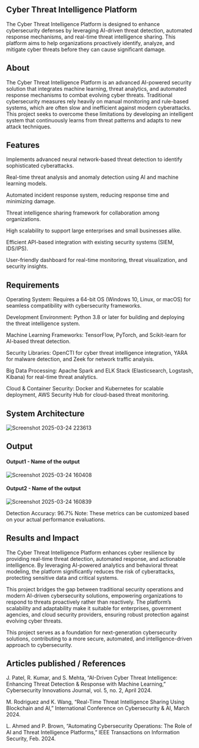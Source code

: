 ## Cyber Threat Intelligence Platform
The Cyber Threat Intelligence Platform is designed to enhance cybersecurity defenses by leveraging AI-driven threat detection, automated response mechanisms, and real-time threat intelligence sharing. This platform aims to help organizations proactively identify, analyze, and mitigate cyber threats before they can cause significant damage.

## About
The Cyber Threat Intelligence Platform is an advanced AI-powered security solution that integrates machine learning, threat analytics, and automated response mechanisms to combat evolving cyber threats. Traditional cybersecurity measures rely heavily on manual monitoring and rule-based systems, which are often slow and inefficient against modern cyberattacks. This project seeks to overcome these limitations by developing an intelligent system that continuously learns from threat patterns and adapts to new attack techniques.

## Features
Implements advanced neural network-based threat detection to identify sophisticated cyberattacks.

Real-time threat analysis and anomaly detection using AI and machine learning models.

Automated incident response system, reducing response time and minimizing damage.

Threat intelligence sharing framework for collaboration among organizations.

High scalability to support large enterprises and small businesses alike.

Efficient API-based integration with existing security systems (SIEM, IDS/IPS).

User-friendly dashboard for real-time monitoring, threat visualization, and security insights.

## Requirements
Operating System: Requires a 64-bit OS (Windows 10, Linux, or macOS) for seamless compatibility with cybersecurity frameworks.

Development Environment: Python 3.8 or later for building and deploying the threat intelligence system.

Machine Learning Frameworks: TensorFlow, PyTorch, and Scikit-learn for AI-based threat detection.

Security Libraries: OpenCTI for cyber threat intelligence integration, YARA for malware detection, and Zeek for network traffic analysis.

Big Data Processing: Apache Spark and ELK Stack (Elasticsearch, Logstash, Kibana) for real-time threat analytics.

Cloud & Container Security: Docker and Kubernetes for scalable deployment, AWS Security Hub for cloud-based threat monitoring.

## System Architecture
![Screenshot 2025-03-24 223613](https://github.com/user-attachments/assets/c7027cfc-f26c-4180-925d-9576f147d81e)



## Output

<!--Embed the Output picture at respective places as shown below as shown below-->
#### Output1 - Name of the output

![Screenshot 2025-03-24 160408](https://github.com/user-attachments/assets/a3b30bbb-7f47-406b-b93c-00353212b19c)

#### Output2 - Name of the output
![Screenshot 2025-03-24 160839](https://github.com/user-attachments/assets/ec3d5681-dea7-4ea1-a9e9-46987d1d3485)

Detection Accuracy: 96.7%
Note: These metrics can be customized based on your actual performance evaluations.


## Results and Impact
The Cyber Threat Intelligence Platform enhances cyber resilience by providing real-time threat detection, automated response, and actionable intelligence. By leveraging AI-powered analytics and behavioral threat modeling, the platform significantly reduces the risk of cyberattacks, protecting sensitive data and critical systems.

This project bridges the gap between traditional security operations and modern AI-driven cybersecurity solutions, empowering organizations to respond to threats proactively rather than reactively. The platform’s scalability and adaptability make it suitable for enterprises, government agencies, and cloud security providers, ensuring robust protection against evolving cyber threats.

This project serves as a foundation for next-generation cybersecurity solutions, contributing to a more secure, automated, and intelligence-driven approach to cybersecurity.

## Articles published / References
J. Patel, R. Kumar, and S. Mehta, “AI-Driven Cyber Threat Intelligence: Enhancing Threat Detection & Response with Machine Learning,” Cybersecurity Innovations Journal, vol. 5, no. 2, April 2024.

M. Rodriguez and K. Wang, “Real-Time Threat Intelligence Sharing Using Blockchain and AI,” International Conference on Cybersecurity & AI, March 2024.

L. Ahmed and P. Brown, “Automating Cybersecurity Operations: The Role of AI and Threat Intelligence Platforms,” IEEE Transactions on Information Security, Feb. 2024.


